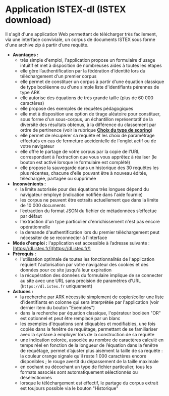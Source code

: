# Application ISTEX-dl \(ISTEX download\)

Il s'agit d'une application Web permettant de télécharger très facilement, via une interface conviviale, un corpus de documents ISTEX sous forme d'une archive zip à partir d’une requête.

* **Avantages :**
  * très simple d'emploi, l'application propose un formulaire d'usage intuitif et met à disposition de nombreuses aides à toutes les étapes
  * elle gère l’authentification par la fédération d’identité lors du téléchargement d'un premier corpus
  * elle permet de constituer un corpus à partir d'une équation classique de type booléenne ou d'une simple liste d'identifiants pérennes de type ARK  
  * elle autorise des équations de très grande taille \(plus de 60 000 caractères\)
  * elle propose des exemples de requêtes pédagogiques
  * elle met à disposition une option de tirage aléatoire pour constituer, sous forme d'un sous-corpus, un échantillon représentatif de la diversité des résultats obtenus, à la différence du classement par ordre de pertinence \(voir la rubrique [**Choix du type de scoring**](../../api/results/scoring.md)\)
  * elle permet de récupérer sa requête et les choix de paramétrage effectués en cas de fermeture accidentelle de l'onglet actif ou de votre navigateur 
  * elle offre le partage de votre corpus par la copie de l’URL correspondant à l’extraction que vous vous apprêtez à réaliser \(le bouton est activé lorsque le formulaire est complété\) 
  * elle propose la sauvegarde dans un historique des 30 requêtes les plus récentes, chacune d'elle pouvant être à nouveau éditée, téléchargée, partagée ou supprimée  
* **Inconvénients :**
  * la limite autorisée pour des équations très longues dépend du navigateur employé \(indication notifiée dans l'aide fournie\)
  * les corpus ne peuvent être extraits actuellement que dans la limite de 10 000 documents
  * l’extraction du format JSON du fichier de métadonnées s’effectue par défaut
  * l'extraction d'un type particulier d'enrichissement n'est pas encore opérationnelle
  * la demande d'authentification lors du premier téléchargement peut nécessiter de se reconnecter à l'interface
* **Mode d'emploi :** l'application est accessible à l’adresse suivante : [https://dl.istex.fr/](https://dl.istex.fr/)
* **Prérequis :**
  * l'utilisation optimale de toutes les fonctionnalités de l'application requiert l'autorisation par votre navigateur des cookies et des données pour ce site jusqu'à leur expiration 
  * la récupération des données du formulaire implique de se connecter au site avec une URL sans précision de paramètres d'URL \(`https://dl.istex.fr` uniquement\)
* **Astuces :** 
  * la recherche par ARK nécessite simplement de copier/coller une liste d'identifiants en colonne qui sera interprétée par l'application \(voir dernier item du bouton "Exemples"\)
  * dans la recherche par équation classique, l'opérateur booléen "OR" est optionnel et peut être remplacé par un blanc
  * les exemples d'équations sont cliquables et modifiables, une fois copiés dans la fenêtre de requêtage, permettant de se familiariser avec la syntaxe à employer lors de la construction de sa requête
  * une indication colorée, associée au nombre de caractères calculé en temps réel en fonction de la longueur de l’équation dans la fenêtre de requêtage, permet d’ajuster plus aisément la taille de sa requête : la couleur orange signale qu'il reste 1 000 caractères encore disponibles ; le rouge avertit du dépassement de la taille maximale
  * en cochant ou décochant un type de fichier particulier, tous les formats associés sont automatiquement sélectionnés ou désélectionnés
  * lorsque le téléchargement est effectif, le partage du corpus extrait est toujours possible via le bouton "Historique"   





